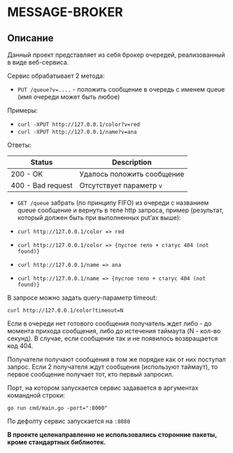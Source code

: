 # MESSAGE-BROKER

## Описание

Данный проект представляет из себя брокер очередей, реализованный в виде веб-сервиса.

Сервис обрабатывает 2 метода:
- ```PUT /queue?v=....``` - положить сообщение в очередь с именем queue (имя очереди может быть любое)

Примеры:

- ```curl -XPUT http://127.0.0.1/color?v=red```
- ```curl -XPUT http://127.0.0.1/name?v=ana```

Ответы:

Status             | Description
------------------ | -----------------------------
200 - OK           | Удалось положить сообщение
400 - Bad request  | Отсутствует параметр ```v```

- ```GET /queue``` забрать (по принципу FIFO) из очереди с названием queue сообщение и вернуть в теле http запроса, пример (результат, который должен быть при выполненных put’ах выше):

- ```curl http://127.0.0.1/color => red```
- ```curl http://127.0.0.1/color => {пустое тело + статус 404 (not found)}```
- ```curl http://127.0.0.1/name => ana```
- ```curl http://127.0.0.1/name => {пустое тело + статус 404 (not found)}```

В запросе можно задать query-параметр timeout:

```curl http://127.0.0.1/color?timeout=N```

Если в очереди нет готового сообщения получатель ждет либо - до момента прихода сообщения, либо до истечения таймаута (N - кол-во секунд). 
В случае, если сообщение так и не появилось возвращается код 404.

Получатели получают сообщения в том же порядке как от них поступал запрос. Если 2 получателя ждут сообщения (используют таймаут), то первое сообщение получает  тот, кто первый запросил.

Порт, на котором запускается сервис задавается в аргументах командной строки:

```go run cmd/main.go -port=":8000"```

По дефолту сервис запускается на ```:8080```

**В проекте целенаправленно не использовались сторонние пакеты, кроме стандартных библиотек.**
